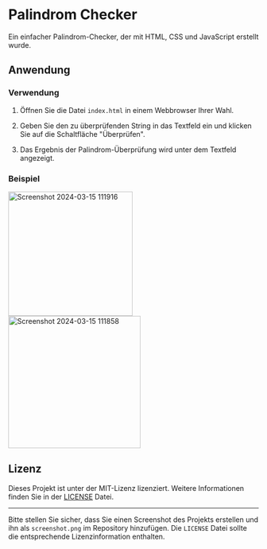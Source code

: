 # Palindrom Checker

Ein einfacher Palindrom-Checker, der mit HTML, CSS und JavaScript erstellt wurde.

## Anwendung

### Verwendung

1. Öffnen Sie die Datei `index.html` in einem Webbrowser Ihrer Wahl.

2. Geben Sie den zu überprüfenden String in das Textfeld ein und klicken Sie auf die Schaltfläche "Überprüfen".

3. Das Ergebnis der Palindrom-Überprüfung wird unter dem Textfeld angezeigt.

### Beispiel

<img width="250" alt="Screenshot 2024-03-15 111916" src="https://github.com/mariokreitz/palindromChecker/assets/48879876/73883681-97cf-4243-bb42-d083fa78d1db">

<img width="266" alt="Screenshot 2024-03-15 111858" src="https://github.com/mariokreitz/palindromChecker/assets/48879876/cfd13bc5-bd87-40bc-a118-0b899c117dc7">

## Lizenz

Dieses Projekt ist unter der MIT-Lizenz lizenziert. Weitere Informationen finden Sie in der [LICENSE](LICENSE) Datei.

---

Bitte stellen Sie sicher, dass Sie einen Screenshot des Projekts erstellen und ihn als `screenshot.png` im Repository hinzufügen. Die `LICENSE` Datei sollte die entsprechende Lizenzinformation enthalten.
